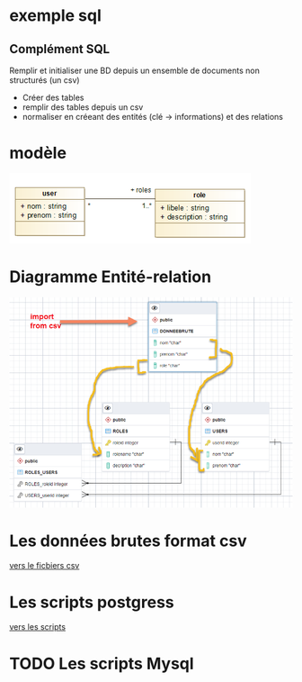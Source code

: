 # exemple sql

## Complément SQL 
Remplir et initialiser une BD depuis un ensemble de documents non structurés (un csv)

* Créer des tables
* remplir des tables depuis un csv
* normaliser en créeant des entités (clé -> informations) et des relations

# modèle

![Diagramme de modèles](users_roles.png)

# Diagramme Entité-relation 
![ERD](ERD.png)

# Les données brutes format csv

[vers le ficbiers csv](exemple.csv)
# Les scripts postgress

[vers les scripts](postgres)

# TODO Les scripts Mysql 
